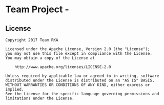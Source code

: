 # Team Project - <!--*Touch Keyboard*-->
<!--
**Touch Keyboard** is an app that analyzes user text using IBM's Alchemy Language API to send emotions/feelings along with their message. This will allow the message recipient to know the sender's emotions and respond accordingly.

Time spent: **X** hours spent in total

## User Stories

The following **required** functionality is completed:

- [ ] Application UI using AutoLayout
- [ ] Implement iOS Keyboards
- [ ] Implement messaging table view

The following **optional** features are implemented:

- [ ] Add emojis for mood
- [ ] Add local chat feature
- [ ] Support Bitmoji 
- [ ] Notification support

## Wireframe

![alt text](https://github.com/TeamRKA/TouchKeyboard/blob/master/TouchKeyboard.JPG)

## Video Walkthrough 

Here's a walkthrough of implemented user stories:


GIF created with [LiceCap](http://www.cockos.com/licecap/).

-->
## License

    Copyright 2017 Team RKA

    Licensed under the Apache License, Version 2.0 (the "License");
    you may not use this file except in compliance with the License.
    You may obtain a copy of the License at

        http://www.apache.org/licenses/LICENSE-2.0

    Unless required by applicable law or agreed to in writing, software
    distributed under the License is distributed on an "AS IS" BASIS,
    WITHOUT WARRANTIES OR CONDITIONS OF ANY KIND, either express or implied.
    See the License for the specific language governing permissions and
    limitations under the License.
